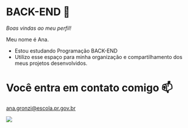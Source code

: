 # BACK-END 🖤
_Boas vindas ao meu perfil!_

Meu nome é Ana.
- Estou estudando Programação BACK-END
- Utilizo esse espaço para minha organização e compartilhamento dos meus projetos desenvolvidos.
# Você entra em contato comigo 📫
ana.gronzi@escola.pr.gov.br

![](https://media1.tenor.com/m/qzc9bkg5RNcAAAAC/but-why-tho.gif)
